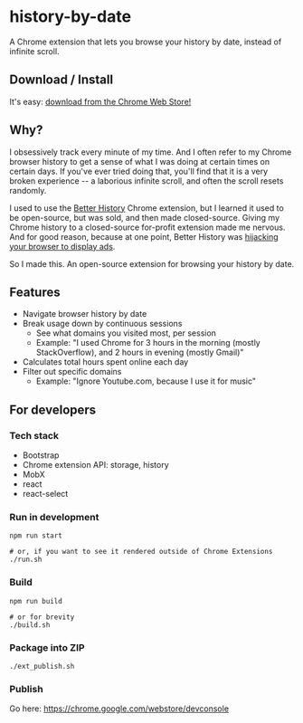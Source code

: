 # history-by-date

A Chrome extension that lets you browse your history by date, instead of infinite scroll.

## Download / Install

It's easy: [download from the Chrome Web Store!](https://chrome.google.com/webstore/detail/history-by-date/cancngpbjlfnkdfeigpododikkpelmfg?hl=en-US&gl=US)

## Why?

I obsessively track every minute of my time. And I often refer to my Chrome browser history to get a sense of what I
was doing at certain times on certain days. If you've ever tried doing that, you'll find that it is a very broken
experience -- a laborious infinite scroll, and often the scroll resets randomly.

I used to use the [Better History](https://github.com/better-history) Chrome extension, but I learned it used to be
open-source, but was sold, and then made closed-source. Giving my Chrome history to a closed-source for-profit
extension made me nervous. And for good reason, because at one point, Better History was [hijacking your browser to
display ads](https://hotforsecurity.bitdefender.com/blog/better-history-chrome-extension-goes-rogue-hijacks-browsers-and-displays-ads-13674.html).

So I made this. An open-source extension for browsing your history by date.

## Features

* Navigate browser history by date
* Break usage down by continuous sessions
    * See what domains you visited most, per session
    * Example: "I used Chrome for 3 hours in the morning (mostly StackOverflow), and 2 hours in evening (mostly Gmail)"
* Calculates total hours spent online each day
* Filter out specific domains
    * Example: "Ignore Youtube.com, because I use it for music"

## For developers

### Tech stack

* Bootstrap
* Chrome extension API: storage, history
* MobX
* react
* react-select

### Run in development

```
npm run start

# or, if you want to see it rendered outside of Chrome Extensions
./run.sh
```

### Build

```
npm run build

# or for brevity
./build.sh
```

### Package into ZIP

```
./ext_publish.sh
```

### Publish

Go here: https://chrome.google.com/webstore/devconsole

